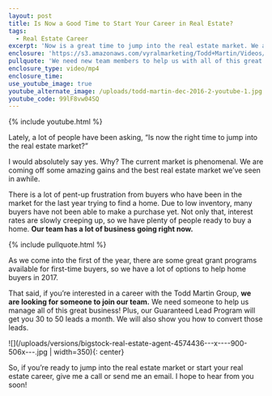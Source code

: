```yaml
---
layout: post
title: Is Now a Good Time to Start Your Career in Real Estate?
tags:
  - Real Estate Career
excerpt: 'Now is a great time to jump into the real estate market. We are coming off some phenomenal gains and the best real estate market that we have seen in awhile, which means it is a great time to buy or sell a home. Not only that, it’s a great time to jumpstart your real estate career. We are looking for someone to join our team and help us in this great market. To learn more about this wonderful opportunity, watch this short video.'
enclosure: 'https://s3.amazonaws.com/vyralmarketing/Todd+Martin/Videos/2017/January/Louisville+Real+Estate-+Is+Now+a+Good+Time+to+Start+Your+Career+in+Real+Estate%253F.mp4'
pullquote: 'We need new team members to help us with all of this great business!'
enclosure_type: video/mp4
enclosure_time:
use_youtube_image: true
youtube_alternate_image: /uploads/todd-martin-dec-2016-2-youtube-1.jpg
youtube_code: 99lF8vw04SQ
---
```



{% include youtube.html %}

Lately, a lot of people have been asking, “Is now the right time to jump into the real estate market?”

I would absolutely say yes. Why? The current market is phenomenal. We are coming off some amazing gains and the best real estate market we’ve seen in awhile.

There is a lot of pent-up frustration from buyers who have been in the market for the last year trying to find a home. Due to low inventory, many buyers have not been able to make a purchase yet. Not only that, interest rates are slowly creeping up, so we have plenty of people ready to buy a home. **Our team has a lot of business going right now.**

{% include pullquote.html %}

As we come into the first of the year, there are some great grant programs available for first-time buyers, so we have a lot of options to help home buyers in 2017.

That said, if you’re interested in a career with the Todd Martin Group, **we are looking for someone to join our team.** We need someone to help us manage all of this great business! Plus, our Guaranteed Lead Program will get you 30 to 50 leads a month. We will also show you how to convert those leads.

![](/uploads/versions/bigstock-real-estate-agent-4574436---x----900-506x---.jpg | width=350){: center}

So, if you’re ready to jump into the real estate market or start your real estate career, give me a call or send me an email. I hope to hear from you soon!